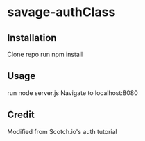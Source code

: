 # savage-authClass
<h2>Installation </h2>
Clone repo
run npm install
<h2> Usage </h2>
run node server.js
Navigate to localhost:8080
<h2> Credit </h2>
Modified from Scotch.io's auth tutorial
